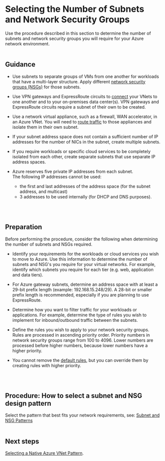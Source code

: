 # Selecting the Number of Subnets and Network Security Groups
Use the procedure described in this section to determine the number of subnets and network security groups you will require for your Azure network environment.
<br />
<br />

## Guidance
- Use subnets to separate groups of VMs from one another for workloads that have a multi-layer structure. Apply different [network security groups (NSGs)](https://docs.microsoft.com/en-us/azure/virtual-network/virtual-network-vnet-plan-design-arm#subnets) for those subnets.
	
- Use VPN gateways and ExpressRoute circuits to [connect](https://docs.microsoft.com/en-us/azure/vpn-gateway/vpn-gateway-about-vpngateways#s2smulti) your VNets to one another and to your on-premises data center(s). VPN gateways and ExpressRoute circuits require a subnet of their own to be created.
	
- Use a network virtual appliance, such as a firewall, WAN accelerator, in an Azure VNet. You will need to [route traffic](https://docs.microsoft.com/en-us/azure/virtual-network/virtual-networks-udr-overview) to those appliances and isolate them in their own subnet.
	
- If your subnet address space does not contain a sufficient number of IP addresses for the number of NICs in the subnet, create multiple subnets. 
	
- If you require workloads or specific cloud services to be completely isolated from each other, create separate subnets that use separate IP address spaces. 
	
- Azure reserves five private IP addresses from each subnet.  
  The following IP addresses cannot be used:  
  - the first and last addresses of the address space (for the subnet address, and multicast) 
  - 3 addresses to be used internally (for DHCP and DNS purposes).
<br />
<br />

## Preparation
Before performing the procedure, consider the following when determining the number of subnets and NSGs required.

- Identify your requirements for the workloads or cloud services you wish to move to Azure. Use this information to determine the number of subnets and NSG's you require for your virtual networks. For example, identify which subnets you require for each tier (e.g.  web, application and data tiers). 
	 
- For Azure gateway subnets, determine an address space with at least a 29-bit prefix length  (example: 192.168.15.248/29). A 28-bit or smaller prefix length is recommended, especially if you are planning to use ExpressRoute.

- Determine how you want to filter traffic for your workloads or applications. For example,  determine the type of rules you wish to implement for inbound/outbound traffic between the subnets. 
	
- Define the rules you wish to apply to your network security groups. Rules are processed in ascending priority order. Priority numbers in network security groups range from 100 to 4096. Lower numbers are processed before higher numbers, because lower numbers have a higher priority. 
	
- You cannot remove the [default rules](https://docs.microsoft.com/en-us/azure/virtual-network/security-overview#default-security-rules), but you can override them by creating rules with higher priority. 
<br />
<br />

## Procedure:  How to select a subnet and NSG design pattern 
Select the pattern that best fits your network requirements, see: [Subnet and NSG Patterns](https://docs.microsoft.com/en-us/azure/virtual-network/virtual-network-vnet-plan-design-arm#subnet-and-nsg-design-patterns)
<br />
<br />

## Next steps
[Selecting a Native Azure VNet Pattern](3.3-Selecting-a-Native-Azure-VNet-Pattern.md).

